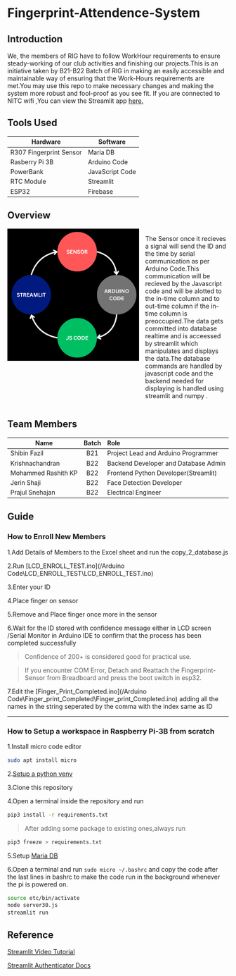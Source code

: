 # Fingerprint-Attendence-System
## Introduction
We, the members of RIG have to follow WorkHour requirements to ensure steady-working of our club activities and finishing our projects.This is an initiative taken by B21-B22 Batch of RIG in making an easily accessible and maintainable way of ensuring that the Work-Hours requirements are met.You may use this repo to make necessary changes and making the system more robust and fool-proof as you see fit.
If you are connected to NITC wifi ,You can view the Streamlit app [here.](http://fp.local:8501/) 
## Tools Used
| Hardware                | Software          |
|-------------------------|-------------------|
| R307 Fingerprint Sensor | Maria DB          |
| Rasberry Pi 3B          | Arduino Code      |
| PowerBank               | JavaScript Code   |
| RTC Module              | Streamlit         |
| ESP32                   | Firebase          |
## Overview
<div class = Overview style="display:flex">
<img src="Assets/Overview.png" alt-text="This is an image showing Overview" width=300px height=300px>
  <p style="padding-left:14px" >
    The Sensor once it recieves a signal will send the ID and the time by serial communication as per Arduino Code.This communication will be recieved by the Javascript code and will be alotted to the in-time column and to out-time column if the in-time column is preoccupied.The data gets committed into database realtime and is acceessed by streamlit which manipulates and displays the data.The database commands are handled by javascript code and the backend needed for displaying is handled using streamlit and numpy .
  </p>
</div>

## Team Members

| Name                | Batch | Role                                       |
| ------------------- |:-----:|:------------------------------------------ |
| Shibin Fazil        | B21   | Project Lead and Arduino Programmer        |
| Krishnachandran     | B22   | Backend Developer and Database Admin       |
| Mohammed Rashith KP | B22   | Frontend Python Developer(Streamlit)       |
| Jerin Shaji         | B22   | Face Detection Developer                   |
| Prajul Snehajan     | B22   | Electrical Engineer                        |

## Guide
### How to Enroll New Members

1.Add Details of Members to the Excel sheet and run the copy_2_database.js

2.Run [LCD_ENROLL_TEST.ino](/Arduino Code\LCD_ENROLL_TEST\LCD_ENROLL_TEST.ino)

3.Enter your ID

4.Place finger on sensor

5.Remove  and Place  finger once more in the sensor

6.Wait for the ID stored with confidence message either in LCD screen /Serial Monitor in Arduino IDE to confirm that the process has been completed successfully  
>Confidence of 200+ is considered good for practical use.

>If you encounter COM Error, Detach and Reattach the Fingerprint-Sensor from Breadboard and press the boot switch in esp32.

7.Edit the [Finger_Print_Completed.ino](/Arduino Code\Finger_print_Completed\Finger_print_Completed.ino) adding all the names in the string seperated by the comma with the index same as ID

---
### How to Setup a workspace in Raspberry Pi-3B from scratch

1.Install micro code editor 
```bash
sudo apt install micro
```

2.[Setup a python venv](https://learn.adafruit.com/python-virtual-environment-usage-on-raspberry-pi/basic-venv-usage)

3.Clone this repository

4.Open a terminal inside the repository and run 
```bash
pip3 install -r requirements.txt
```

>After adding some package to existing ones,always run 
```bash 
pip3 freeze > requirements.txt
```


5.Setup [Maria DB](https://raspberrytips.com/install-mariadb-raspberry-pi/)

6.Open a terminal and run `sudo micro ~/.bashrc` and copy the code after the last lines in bashrc to make the code run in the background whenever the pi is powered on.
```bash
source etc/bin/activate
node server30.js
streamlit run 
```

## Reference

[Streamlit Video Tutorial](https://youtu.be/7yAw1nPareM?feature=shared)

[Streamlit Authenticator Docs](https://blog.streamlit.io/streamlit-authenticator-part-1-adding-an-authentication-component-to-your-app/)


